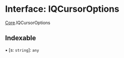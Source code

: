 # Interface: IQCursorOptions

[Core](../modules/Core.md).IQCursorOptions

## Indexable

▪ [s: `string`]: `any`
